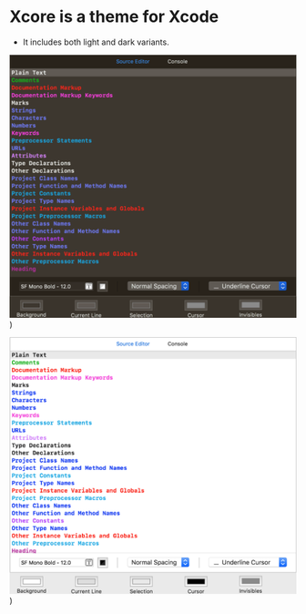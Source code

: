 # Xcore is a theme for Xcode

- It includes both light and dark variants.

![Xcore Dark](https://github.com/MarcusJohnson91/XCoreTheme/blob/master/Images/Xcore-Dark.png))

![Xcore Light](https://github.com/MarcusJohnson91/XCoreTheme/blob/master/Images/Xcore-Light.png))
